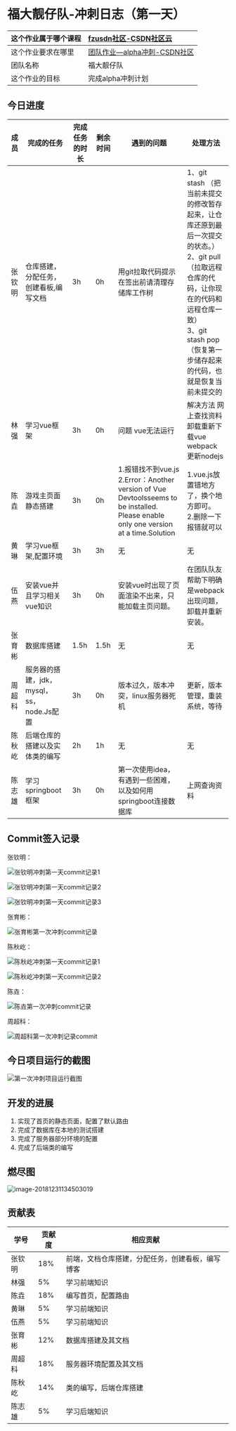 # 福大靓仔队-冲刺日志（第一天）

| 这个作业属于哪个课程 | [fzusdn社区-CSDN社区云](https://bbs.csdn.net/forums/fzusdn)  |
| :------------------- | :----------------------------------------------------------- |
| 这个作业要求在哪里   | [团队作业—alpha冲刺-CSDN社区](https://bbs.csdn.net/topics/609085527) |
| 团队名称             | 福大靓仔队                                                   |
| 这个作业的目标       | 完成alpha冲刺计划                                            |

## 今日进度

| 成员   | 完成的任务                                | 完成任务的时长 | 剩余时间 | 遇到的问题                                                   | 处理方法                                                     |
| ------ | ----------------------------------------- | -------------- | -------- | ------------------------------------------------------------ | ------------------------------------------------------------ |
| 张钦明 | 仓库搭建，分配任务，创建看板,编写文档     | 3h             | 0h       | 用git拉取代码提示在签出前请清理存储库工作树                  | 1、git stash （把当前未提交的修改暂存起来，让仓库还原到最后一次提交的状态。）<br/>2、git pull （拉取远程仓库的代码，让你现在的代码和远程仓库一致）<br/>3、git stash pop （恢复第一步储存起来的代码，也就是恢复当前未提交的 |
| 林强   | 学习vue框架                               | 3h             | 0h       | 问题 vue无法运行                                             | 解决方法 网上查找资料 卸载重新下载vue webpack 更新nodejs     |
| 陈垚   | 游戏主页面静态搭建                        | 3h             | 0h       | 1.报错找不到vue.js<br />2.Error：Another version of Vue Devtoolsseems to be installed. Please enable only one version at a time.Solution | 1.vue.js放置错地方了，换个地方即可。<br />2.删除一下报错就可以 |
| 黄琳   | 学习vue框架,配置环境                      | 3h             | 3h       | 无                                                           | 无                                                           |
| 伍燕   | 安装vue并且学习相关vue知识                | 3h             | 0h       | 安装vue时出现了页面渲染不出来，只能加载主页问题。            | 在团队队友帮助下明确是webpack出现问题，卸载并重新安装。      |
| 张育彬 | 数据库搭建                                | 1.5h           | 1.5h     | 无                                                           | 无                                                           |
| 周超科 | 服务器的搭建，jdk，mysql，ss，node.Js配置 | 3h             | 0h       | 版本过久，版本冲突，linux服务器死机                          | 更新，版本管理，重装系统，等待                               |
| 陈秋屹 | 后端仓库的搭建以及实体类的编写            | 2h             | 1h       | 无                                                           | 无                                                           |
| 陈志雄 | 学习springboot框架                        | 3h             | 0h       | 第一次使用idea，有遇到一些困难，以及如何用springboot连接数据库 | 上网查询资料                                                 |

## Commit签入记录

张钦明：

![张钦明冲刺第一天commit记录1](C:\CourseFile\软件工程\组队作业\FzuLifeDoc\MdPicture\AlphaSprintPicture\Day1\张钦明冲刺第一天commit记录1.png)

![张钦明冲刺第一天commit记录2](C:\CourseFile\软件工程\组队作业\FzuLifeDoc\MdPicture\AlphaSprintPicture\Day1\张钦明冲刺第一天commit记录2.png)

![张钦明冲刺第一天commit记录3](C:\CourseFile\软件工程\组队作业\FzuLifeDoc\MdPicture\AlphaSprintPicture\Day1\张钦明冲刺第一天commit记录3.png)

张育彬：

![张育彬第一次冲刺commit记录](C:\CourseFile\软件工程\组队作业\FzuLifeDoc\MdPicture\AlphaSprintPicture\Day1\张育彬第一次冲刺commit记录.jpg)

陈秋屹：

![陈秋屹冲刺第一天commit记录1](C:\CourseFile\软件工程\组队作业\FzuLifeDoc\MdPicture\AlphaSprintPicture\Day1\陈秋屹冲刺第一天commit记录1.png)

![陈秋屹冲刺第一天commit记录2](C:\CourseFile\软件工程\组队作业\FzuLifeDoc\MdPicture\AlphaSprintPicture\Day1\陈秋屹冲刺第一天commit记录2.png)

陈垚：

![陈垚第一次冲刺commit记录](C:\CourseFile\软件工程\组队作业\FzuLifeDoc\MdPicture\AlphaSprintPicture\Day1\陈垚第一次冲刺commit记录.jpg)

周超科：

![周超科第一次冲刺记录commit](C:\CourseFile\软件工程\组队作业\FzuLifeDoc\MdPicture\AlphaSprintPicture\Day1\周超科第一次冲刺记录commit.jpg)

## 今日项目运行的截图

![第一次冲刺项目运行截图](C:\CourseFile\软件工程\组队作业\FzuLifeDoc\MdPicture\AlphaSprintPicture\Day1\第一次冲刺项目运行截图.jpg)

## 开发的进展

1. 实现了首页的静态页面，配置了默认路由
2. 完成了数据库在本地的测试搭建
3. 完成了服务器部分环境的配置
4. 完成了后端类的编写

## 燃尽图

![image-20181231134503019](C:\Users\Xzhang\AppData\Roaming\Typora\typora-user-images\image-20181231134503019.png)

## 贡献表

| 学号   | 贡献度 | 相应贡献                                         |
| ------ | ------ | ------------------------------------------------ |
| 张钦明 | 18%    | 前端，文档仓库搭建，分配任务，创建看板，编写博客 |
| 林强   | 5%     | 学习前端知识                                     |
| 陈垚   | 18%    | 编写首页，配置路由                               |
| 黄琳   | 5%     | 学习前端知识                                     |
| 伍燕   | 5%     | 学习前端知识                                     |
| 张育彬 | 12%    | 数据库搭建及其文档                               |
| 周超科 | 18%    | 服务器环境配置及其文档                           |
| 陈秋屹 | 14%    | 类的编写，后端仓库搭建                           |
| 陈志雄 | 5%     | 学习后端知识                                     |
